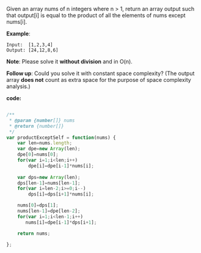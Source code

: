 ﻿Given an array nums of n integers where n > 1,  return an array output such that output[i] is equal to the product of all the elements of nums except nums[i].

**Example**:
```
Input:  [1,2,3,4]
Output: [24,12,8,6]
```

**Note**: Please solve it **without division** and in O(n).

**Follow up**:
Could you solve it with constant space complexity? (The output array **does not** count as extra space for the purpose of space complexity analysis.)


**code:**
```js

/**
 * @param {number[]} nums
 * @return {number[]}
 */
var productExceptSelf = function(nums) {
    var len=nums.length;
    var dpe=new Array(len);
    dpe[0]=nums[0];
    for(var i=1;i<len;i++)
        dpe[i]=dpe[i-1]*nums[i];
    
    var dps=new Array(len);
    dps[len-1]=nums[len-1];
    for(var i=len-2;i>=0;i--)
        dps[i]=dps[i+1]*nums[i];

    nums[0]=dps[1];
    nums[len-1]=dpe[len-2];
    for(var i=1;i<len-1;i++)
       nums[i]=dpe[i-1]*dps[i+1];

    return nums;
    
};

```